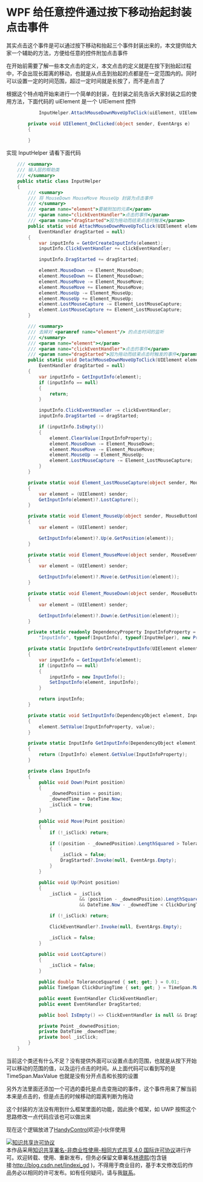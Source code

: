 # WPF 给任意控件通过按下移动抬起封装点击事件

其实点击这个事件是可以通过按下移动和抬起三个事件封装出来的，本文提供给大家一个辅助的方法，方便给任意的控件附加点击事件

<!--more-->
<!-- CreateTime:6/15/2020 2:55:27 PM -->



在开始前需要了解一些本文点击的定义，本文点击的定义就是在按下到抬起过程中，不会出现长距离的移动，也就是从点击到抬起的点都是在一定范围内的。同时可以设置一定的时间范围，超过一定时间就是长按了，而不是点击了

根据这个特点咱开始来进行一个简单的封装，在封装之前先告诉大家封装之后的使用方法，下面代码的 uiElement 是一个 UIElement 控件

```csharp
            InputHelper.AttachMouseDownMoveUpToClick(uiElement, UIElement_OnClicked);

        private void UIElement_OnClicked(object sender, EventArgs e)
        {
            
        }
```

实现 InputHelper 请看下面代码

```csharp
    /// <summary>
    /// 输入层的帮助类
    /// </summary>
    public static class InputHelper
    {
        /// <summary>
        /// 将 MouseDown MouseMove MouseUp 封装为点击事件
        /// </summary>
        /// <param name="element">要被附加的元素</param>
        /// <param name="clickEventHandler">点击的事件</param>
        /// <param name="dragStarted">因为拖动而结束点击时触发</param>
        public static void AttachMouseDownMoveUpToClick(UIElement element, EventHandler clickEventHandler,
            EventHandler dragStarted = null)
        {
            var inputInfo = GetOrCreateInputInfo(element);
            inputInfo.ClickEventHandler += clickEventHandler;

            inputInfo.DragStarted += dragStarted;

            element.MouseDown -= Element_MouseDown;
            element.MouseDown += Element_MouseDown;
            element.MouseMove -= Element_MouseMove;
            element.MouseMove += Element_MouseMove;
            element.MouseUp -= Element_MouseUp;
            element.MouseUp += Element_MouseUp;
            element.LostMouseCapture -= Element_LostMouseCapture;
            element.LostMouseCapture += Element_LostMouseCapture;
        }

        /// <summary>
        /// 去掉对 <paramref name="element"/> 的点击时间的监听
        /// </summary>
        /// <param name="element"></param>
        /// <param name="clickEventHandler">点击的事件</param>
        /// <param name="dragStarted">因为拖动而结束点击时触发的事件</param>
        public static void DetachMouseDownMoveUpToClick(UIElement element, EventHandler clickEventHandler,
            EventHandler dragStarted = null)
        {
            var inputInfo = GetInputInfo(element);
            if (inputInfo == null)
            {
                return;
            }

            inputInfo.ClickEventHandler -= clickEventHandler;
            inputInfo.DragStarted -= dragStarted;

            if (inputInfo.IsEmpty())
            {
                element.ClearValue(InputInfoProperty);
                element.MouseDown -= Element_MouseDown;
                element.MouseMove -= Element_MouseMove;
                element.MouseUp -= Element_MouseUp;
                element.LostMouseCapture -= Element_LostMouseCapture;
            }
        }

        private static void Element_LostMouseCapture(object sender, MouseEventArgs e)
        {
            var element = (UIElement) sender;
            GetInputInfo(element)?.LostCapture();
        }

        private static void Element_MouseUp(object sender, MouseButtonEventArgs e)
        {
            var element = (UIElement) sender;

            GetInputInfo(element)?.Up(e.GetPosition(element));
        }

        private static void Element_MouseMove(object sender, MouseEventArgs e)
        {
            var element = (UIElement) sender;

            GetInputInfo(element)?.Move(e.GetPosition(element));
        }

        private static void Element_MouseDown(object sender, MouseButtonEventArgs e)
        {
            var element = (UIElement) sender;

            GetInputInfo(element)?.Down(e.GetPosition(element));
        }

        private static readonly DependencyProperty InputInfoProperty = DependencyProperty.RegisterAttached(
            "InputInfo", typeof(InputInfo), typeof(InputHelper), new PropertyMetadata(default(InputInfo)));

        private static InputInfo GetOrCreateInputInfo(UIElement element)
        {
            var inputInfo = GetInputInfo(element);
            if (inputInfo == null)
            {
                inputInfo = new InputInfo();
                SetInputInfo(element, inputInfo);
            }

            return inputInfo;
        }

        private static void SetInputInfo(DependencyObject element, InputInfo value)
        {
            element.SetValue(InputInfoProperty, value);
        }

        private static InputInfo GetInputInfo(DependencyObject element)
        {
            return (InputInfo) element.GetValue(InputInfoProperty);
        }

        private class InputInfo
        {
            public void Down(Point position)
            {
                _downedPosition = position;
                _downedTime = DateTime.Now;
                _isClick = true;
            }

            public void Move(Point position)
            {
                if (!_isClick) return;

                if ((position - _downedPosition).LengthSquared > ToleranceSquared)
                {
                    _isClick = false;
                    DragStarted?.Invoke(null, EventArgs.Empty);
                }
            }

            public void Up(Point position)
            {
                _isClick = _isClick
                           && (position - _downedPosition).LengthSquared <= ToleranceSquared
                           && DateTime.Now - _downedTime < ClickDuringTime;

                if (!_isClick) return;

                ClickEventHandler?.Invoke(null, EventArgs.Empty);

                _isClick = false;
            }

            public void LostCapture()
            {
                _isClick = false;
            }

            public double ToleranceSquared { set; get; } = 0.01;
            public TimeSpan ClickDuringTime { set; get; } = TimeSpan.MaxValue;

            public event EventHandler ClickEventHandler;
            public event EventHandler DragStarted;

            public bool IsEmpty() => ClickEventHandler is null && DragStarted is null;

            private Point _downedPosition;
            private DateTime _downedTime;
            private bool _isClick;
        }
    }
```

当前这个类还有什么不足？没有提供外面可以设置点击的范围，也就是从按下开始可以移动的范围的值，以及运行点击的时间。从上面代码可以看到写的是 TimeSpan.MaxValue 也就是没有分开点击和长按的设置

另外方法里面还添加一个可选的委托是点击变拖动的事件，这个事件用来了解当前本来是点击的，但是点击的时候移动的距离判断为拖动

这个封装的方法没有用到什么框架里面的功能，因此换个框架，如 UWP 按照这个思路修改一点代码应该也可以做出来

现在这个逻辑放进了[HandyControl](https://github.com/HandyOrg/HandyControl/pull/414)欢迎小伙伴使用

<a rel="license" href="http://creativecommons.org/licenses/by-nc-sa/4.0/"><img alt="知识共享许可协议" style="border-width:0" src="https://licensebuttons.net/l/by-nc-sa/4.0/88x31.png" /></a><br />本作品采用<a rel="license" href="http://creativecommons.org/licenses/by-nc-sa/4.0/">知识共享署名-非商业性使用-相同方式共享 4.0 国际许可协议</a>进行许可。欢迎转载、使用、重新发布，但务必保留文章署名[林德熙](http://blog.csdn.net/lindexi_gd)(包含链接:http://blog.csdn.net/lindexi_gd )，不得用于商业目的，基于本文修改后的作品务必以相同的许可发布。如有任何疑问，请与我[联系](mailto:lindexi_gd@163.com)。


